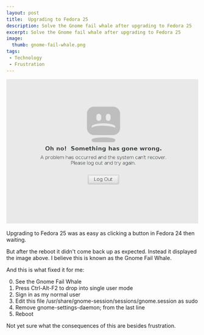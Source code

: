```yaml
---
layout: post
title:  Upgrading to Fedora 25
description: Solve the Gnome fail whale after upgrading to Fedora 25
excerpt: Solve the Gnome fail whale after upgrading to Fedora 25
image:
  thumb: gnome-fail-whale.png
tags:
 - Technology
 - Frustration
---
```


![Gnome fail whale](/images/gnome-fail-whale.png "Gnome fail whale")

Upgrading to Fedora 25 was as easy as clicking a button in Fedora 24 then waiting.

But after the reboot it didn't come back up as expected. Instead it displayed the image above. I believe this is known as the Gnome Fail Whale.

And this is what fixed it for me:

0. See the Gnome Fail Whale
1. Press Ctrl-Alt-F2 to drop into single user mode
2. Sign in as my normal user
3. Edit this file /usr/share/gnome-session/sessions/gnome.session as sudo
4. Remove gnome-settings-daemon; from the last line
5. Reboot

Not yet sure what the consequences of this are besides frustration.
